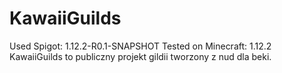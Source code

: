 # KawaiiGuilds
Used Spigot: 1.12.2-R0.1-SNAPSHOT
Tested on Minecraft: 1.12.2
KawaiiGuilds to publiczny projekt gildii tworzony z nud dla beki.
                                                   
